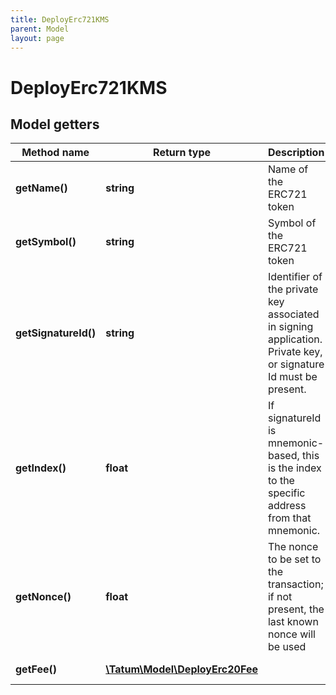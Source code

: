 ```yaml
---
title: DeployErc721KMS
parent: Model
layout: page
---
```


# DeployErc721KMS

## Model getters

Method name | Return type | Description | Notes
------------ | ------------- | ------------- | -------------
**getName()** | **string** | Name of the ERC721 token | ex.: `My ERC721`
**getSymbol()** | **string** | Symbol of the ERC721 token | ex.: `ERC_SYMBOL`
**getSignatureId()** | **string** | Identifier of the private key associated in signing application. Private key, or signature Id must be present. | ex.: `26d3883e-4e17-48b3-a0ee-09a3e484ac83`
**getIndex()** | **float** | If signatureId is mnemonic-based, this is the index to the specific address from that mnemonic. | ex.: `null` [optional]
**getNonce()** | **float** | The nonce to be set to the transaction; if not present, the last known nonce will be used | ex.: `null` [optional]
**getFee()** | [**\Tatum\Model\DeployErc20Fee**](../DeployErc20Fee) |  | ex.: `null` [optional]

